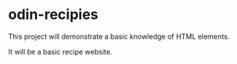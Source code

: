 # odin-recipies
This project will demonstrate a basic knowledge of HTML elements.

It will be a basic recipe website.